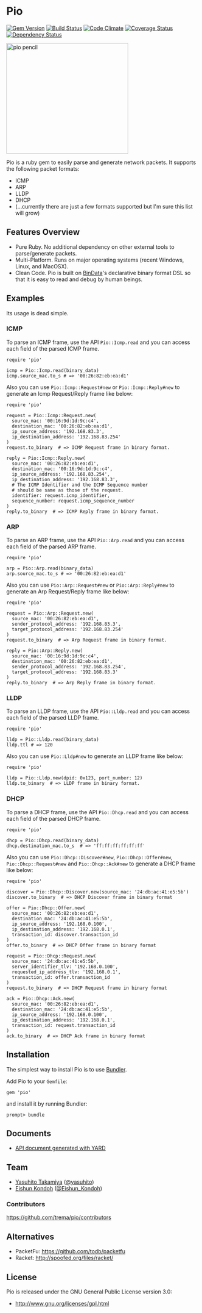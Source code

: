 # Pio

<a href='https://rubygems.org/gems/pio'><img src='http://img.shields.io/gem/v/pio.svg' alt='Gem Version' /></a>
<a href='https://travis-ci.org/trema/pio'><img src='http://img.shields.io/travis/trema/pio/develop.svg' alt='Build Status' /></a>
<a href='https://codeclimate.com/github/trema/pio'><img src='http://img.shields.io/codeclimate/github/trema/pio.svg' alt='Code Climate' /></a>
<a href='https://coveralls.io/r/trema/pio?branch=develop'><img src='http://img.shields.io/coveralls/trema/pio/develop.svg' alt='Coverage Status' /></a>
<a href='https://gemnasium.com/trema/pio'><img src='https://gemnasium.com/trema/pio.svg' alt='Dependency Status' /></a>

<a href="http://www.flickr.com/photos/mongogushi/4226014070/" title="pio pencil by mongo gushi, on Flickr"><img src="http://farm5.staticflickr.com/4022/4226014070_cdeb7c1e5d_n.jpg" width="320" height="290" alt="pio pencil"></a>

Pio is a ruby gem to easily parse and generate network packets. It
supports the following packet formats:

-   ICMP
-   ARP
-   LLDP
-   DHCP
-   (&#x2026;currently there are just a few formats supported but I'm sure this list will grow)

## Features Overview

-   Pure Ruby. No additional dependency on other external tools to
    parse/generate packets.
-   Multi-Platform. Runs on major operating systems (recent Windows,
    Linux, and MacOSX).
-   Clean Code. Pio is built on [BinData](https://github.com/dmendel/bindata)'s declarative binary format DSL
    so that it is easy to read and debug by human beings.

## Examples

Its usage is dead simple.

### ICMP

To parse an ICMP frame, use the API `Pio::Icmp.read` and you can
access each field of the parsed ICMP frame.

    require 'pio'

    icmp = Pio::Icmp.read(binary_data)
    icmp.source_mac.to_s # => '00:26:82:eb:ea:d1'

Also you can use `Pio::Icmp::Request#new` or `Pio::Icmp::Reply#new` to
generate an Icmp Request/Reply frame like below:

    require 'pio'

    request = Pio::Icmp::Request.new(
      source_mac: '00:16:9d:1d:9c:c4',
      destination_mac: '00:26:82:eb:ea:d1',
      ip_source_address: '192.168.83.3',
      ip_destination_address: '192.168.83.254'
    )
    request.to_binary  # => ICMP Request frame in binary format.

    reply = Pio::Icmp::Reply.new(
      source_mac: '00:26:82:eb:ea:d1',
      destination_mac: '00:16:9d:1d:9c:c4',
      ip_source_address: '192.168.83.254',
      ip_destination_address: '192.168.83.3',
      # The ICMP Identifier and the ICMP Sequence number
      # should be same as those of the request.
      identifier: request.icmp_identifier,
      sequence_number: request.icmp_sequence_number
    )
    reply.to_binary  # => ICMP Reply frame in binary format.

### ARP

To parse an ARP frame, use the API `Pio::Arp.read` and you can access
each field of the parsed ARP frame.

    require 'pio'

    arp = Pio::Arp.read(binary_data)
    arp.source_mac.to_s # => '00:26:82:eb:ea:d1'

Also you can use `Pio::Arp::Request#new` or `Pio::Arp::Reply#new` to
generate an Arp Request/Reply frame like below:

    require 'pio'

    request = Pio::Arp::Request.new(
      source_mac: '00:26:82:eb:ea:d1',
      sender_protocol_address: '192.168.83.3',
      target_protocol_address: '192.168.83.254'
    )
    request.to_binary  # => Arp Request frame in binary format.

    reply = Pio::Arp::Reply.new(
      source_mac: '00:16:9d:1d:9c:c4',
      destination_mac: '00:26:82:eb:ea:d1',
      sender_protocol_address: '192.168.83.254',
      target_protocol_address: '192.168.83.3'
    )
    reply.to_binary  # => Arp Reply frame in binary format.

### LLDP

To parse an LLDP frame, use the API `Pio::Lldp.read` and you can
access each field of the parsed LLDP frame.

    require 'pio'

    lldp = Pio::Lldp.read(binary_data)
    lldp.ttl # => 120

Also you can use `Pio::Lldp#new` to generate an LLDP frame like below:

    require 'pio'

    lldp = Pio::Lldp.new(dpid: 0x123, port_number: 12)
    lldp.to_binary  # => LLDP frame in binary format.

### DHCP

To parse a DHCP frame, use the API `Pio::Dhcp.read` and you can access
each field of the parsed DHCP frame.

    require 'pio'

    dhcp = Pio::Dhcp.read(binary_data)
    dhcp.destination_mac.to_s  # => 'ff:ff:ff:ff:ff:ff'

Also you can use `Pio::Dhcp::Discover#new`,
`Pio::Dhcp::Offer#new`, `Pio::Dhcp::Request#new` and
`Pio::Dhcp::Ack#new` to generate a DHCP frame like below:

    require 'pio'

    discover = Pio::Dhcp::Discover.new(source_mac: '24:db:ac:41:e5:5b')
    discover.to_binary  # => DHCP Discover frame in binary format

    offer = Pio::Dhcp::Offer.new(
      source_mac: '00:26:82:eb:ea:d1',
      destination_mac: '24:db:ac:41:e5:5b',
      ip_source_address: '192.168.0.100',
      ip_destination_address: '192.168.0.1',
      transaction_id: discover.transaction_id
    )
    offer.to_binary  # => DHCP Offer frame in binary format

    request = Pio::Dhcp::Request.new(
      source_mac: '24:db:ac:41:e5:5b',
      server_identifier_tlv: '192.168.0.100',
      requested_ip_address_tlv: '192.168.0.1',
      transaction_id: offer.transaction_id
    )
    request.to_binary  # => DHCP Request frame in binary format

    ack = Pio::Dhcp::Ack.new(
      source_mac: '00:26:82:eb:ea:d1',
      destination_mac: '24:db:ac:41:e5:5b',
      ip_source_address: '192.168.0.100',
      ip_destination_address: '192.168.0.1',
      transaction_id: request.transaction_id
    )
    ack.to_binary  # => DHCP Ack frame in binary format

## Installation

The simplest way to install Pio is to use [Bundler](http://gembundler.com/).

Add Pio to your `Gemfile`:

    gem 'pio'

and install it by running Bundler:

    prompt> bundle

## Documents

-   [API document generated with YARD](http://rubydoc.info/github/trema/pio/frames/file/README.md)

## Team

-   [Yasuhito Takamiya](https://github.com/yasuhito) ([@yasuhito](https://twitter.com/yasuhito))
-   [Eishun Kondoh](https://github.com/shun159) ([@Eishun\_Kondoh](https://twitter.com/Eishun_Kondoh))

### Contributors

<https://github.com/trema/pio/contributors>

## Alternatives

-   PacketFu: <https://github.com/todb/packetfu>
-   Racket: <http://spoofed.org/files/racket/>

## License

Pio is released under the GNU General Public License version 3.0:
-   <http://www.gnu.org/licenses/gpl.html>
